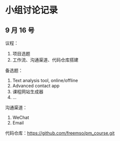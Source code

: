 # 小组讨论记录

## 9 月 16 号
议程：

1. 项目选题
2. 工作流、沟通渠道、代码仓库搭建

备选题：
1. Text analysis tool, online/offline
2. Advanced contact app
3. 课程网站生成器
4. ...

沟通渠道：
1. WeChat
2. Email

代码仓库：https://github.com/freemso/pm_course.git
